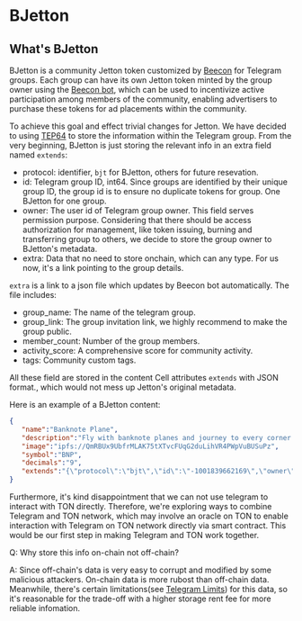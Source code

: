 # BJetton

## What's BJetton

BJetton is a community Jetton token customized by [Beecon](https://beecon.me) for Telegram groups. Each group can have
its own Jetton token minted by the group owner using the [Beecon bot](https://t.me/beecon_bot), which can be used to
incentivize active participation among members of the community, enabling advertisers to purchase these tokens for ad
placements within the community.

To achieve this goal and effect trivial changes for Jetton. We have decided to using [TEP64][tep64] to store the
information within the Telegram group. From the very beginning, BJetton is just storing the relevant info in an
extra field named `extends`:

- protocol: identifier, `bjt` for BJetton, others for future resevation.
- id: Telegram group ID, int64. Since groups are identified by their unique group ID, the group id is to ensure
            no duplicate tokens for group. One BJetton for one group.
- owner: The user id of Telegram group owner. This field serves permission purpose. Considering that
               there should be access authorization for management, like token issuing, burning and
               transferring group to others, we decide to store the group owner to BJetton's metadata.
- extra: Data that no need to store onchain, which can any type. For us now, it's a link pointing to the group details.

`extra` is a link to a json file which updates by Beecon bot automatically. The file includes:

- group_name: The name of the telegram group.
- group_link: The group invitation link, we highly recommend to make the group public.
- member_count: Number of the group members.
- activity_score: A comprehensive score for community activity.
- tags: Community custom tags.

All these field are stored in the content Cell attributes `extends` with JSON format., which would not mess up Jetton's
original metadata.

Here is an example of a BJetton content:

```JSON
{
   "name":"Banknote Plane",
   "description":"Fly with banknote planes and journey to every corner of the planet.",
   "image":"ipfs://QmRBUx9UbfrMLAK75tXTvcFUqG2duLihVR4PWpVuBUSuPz",
   "symbol":"BNP",
   "decimals":"9",
   "extends":"{\"protocol\":\"bjt\",\"id\":\"-1001839662169\",\"owner\":\"6303440178\",\"extra\":\"ipfs://Qme2dWGPsFsd98opkPCnSUm375RkntHbRkd5qQke8RwSc8\"}"
}
```

Furthermore, it's kind disappointment that we can not use telegram to interact with TON directly. Therefore,
we're exploring ways to combine Telegram and TON network, which may involve an oracle on TON to enable interaction
with Telegram on TON network directly via smart contract. This would be our first step in making Telegram and
TON work together.


Q: Why store this info on-chain not off-chain?

A: Since off-chain's data is very easy to corrupt and modified by some malicious attackers. On-chain data
   is more rubost than off-chain data. Meanwhile, there's certain limitations(see [Telegram Limits][tg-limits])
   for this data, so it's reasonable for the trade-off with a higher storage rent fee for more reliable infomation.

[tep64]: https://github.com/ton-blockchain/TEPs/blob/master/text/0064-token-data-standard.md
[tg-limits]: https://limits.tginfo.me/en
